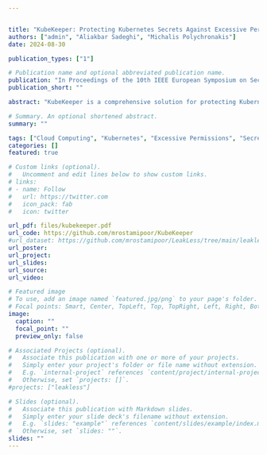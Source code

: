 ```yaml
---


title: "KubeKeeper: Protecting Kubernetes Secrets Against Excessive Permissions"
authors: ["admin", "Aliakbar Sadeghi", "Michalis Polychronakis"]
date: 2024-08-30

publication_types: ["1"]

# Publication name and optional abbreviated publication name.
publication: "In Proceedings of the 10th IEEE European Symposium on Security and Privacy (EuroS&P). July 2025, Venice, Italy."
publication_short: ""

abstract: "KubeKeeper is a comprehensive solution for protecting Kubernetes Secrets against leakage due to excessive permissions. KubeKeeper automatically encrypts Secrets and ensures that only explicitly authorized Pods can access their decrypted form. This is achieved by integrating with Kubernetes’ admission control framework to transparently enforce access policies, without requiring changes to application code and with minimal integration effort into existing cluster infrastructure. We evaluated KubeKeeper on a diverse set of 498 Kubernetes applications and demonstrate that it successfully protects Secrets against all identified excessive permissions, without introducing performance degradation during execution or any significant overhead during Pod creation and deployment."

# Summary. An optional shortened abstract.
summary: ""

tags: ["Cloud Computing", "Kubernetes", "Excessive Permissions", "Secrets Management"]
categories: []
featured: true

# Custom links (optional).
#   Uncomment and edit lines below to show custom links.
# links:
# - name: Follow
#   url: https://twitter.com
#   icon_pack: fab
#   icon: twitter

url_pdf: files/kubekeeper.pdf
url_code: https://github.com/mrostamipoor/KubeKeeper
#url_dataset: https://github.com/mrostamipoor/LeakLess/tree/main/leakless-dataset
url_poster:
url_project:
url_slides: 
url_source:
url_video: 

# Featured image
# To use, add an image named `featured.jpg/png` to your page's folder.
# Focal points: Smart, Center, TopLeft, Top, TopRight, Left, Right, BottomLeft, Bottom, BottomRight.
image:
  caption: ""
  focal_point: ""
  preview_only: false

# Associated Projects (optional).
#   Associate this publication with one or more of your projects.
#   Simply enter your project's folder or file name without extension.
#   E.g. `internal-project` references `content/project/internal-project/index.md`.
#   Otherwise, set `projects: []`.
#projects: ["leakless"]

# Slides (optional).
#   Associate this publication with Markdown slides.
#   Simply enter your slide deck's filename without extension.
#   E.g. `slides: "example"` references `content/slides/example/index.md`.
#   Otherwise, set `slides: ""`.
slides: ""
---
```


